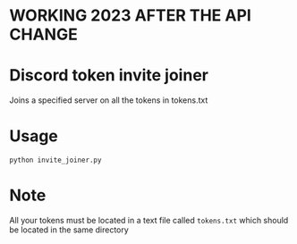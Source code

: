 # WORKING 2023 AFTER THE API CHANGE

# Discord token invite joiner
Joins a specified server on all the tokens in tokens.txt

# Usage
`python invite_joiner.py`

# Note
All your tokens must be located in a text file called `tokens.txt` which should be located in the same directory
